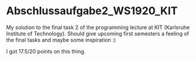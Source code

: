 # Abschlussaufgabe2_WS1920_KIT


My solution to the final task 2 of the programming lecture at KIT (Karlsruhe Institute of Technology).
Should give upcoming first semesters a feeling of the final tasks and maybe some inspiration :)

I got 17.5/20 points on this thing. 
